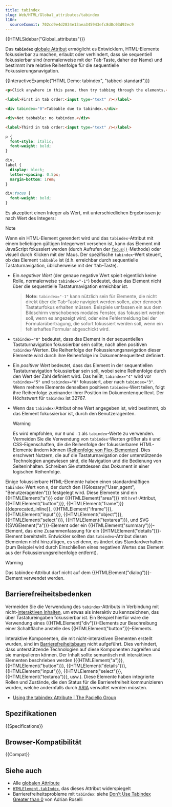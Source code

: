 ```yaml
---
title: tabindex
slug: Web/HTML/Global_attributes/tabindex
l10n:
  sourceCommit: 702cd9e4d2834e13aea345943efc8d0c03d92ec9
---
```


{{HTMLSidebar("Global_attributes")}}

Das **`tabindex`** [globale Attribut](/de/docs/Web/HTML/Global_attributes) ermöglicht es Entwicklern, HTML-Elemente fokussierbar zu machen, erlaubt oder verhindert, dass sie sequentiell fokussierbar sind (normalerweise mit der <kbd>Tab</kbd>-Taste, daher der Name) und bestimmt ihre relative Reihenfolge für die sequentielle Fokussierungsnavigation.

{{InteractiveExample("HTML Demo: tabindex", "tabbed-standard")}}

```html interactive-example
<p>Click anywhere in this pane, then try tabbing through the elements.</p>

<label>First in tab order:<input type="text" /></label>

<div tabindex="0">Tabbable due to tabindex.</div>

<div>Not tabbable: no tabindex.</div>

<label>Third in tab order:<input type="text" /></label>
```

```css interactive-example
p {
  font-style: italic;
  font-weight: bold;
}

div,
label {
  display: block;
  letter-spacing: 0.5px;
  margin-bottom: 1rem;
}

div:focus {
  font-weight: bold;
}
```

Es akzeptiert einen Integer als Wert, mit unterschiedlichen Ergebnissen je nach Wert des Integers:

> [!NOTE]
> Wenn ein HTML-Element gerendert wird und das `tabindex`-Attribut mit einem beliebigen gültigen Integerwert versehen ist, kann das Element mit JavaScript fokussiert werden (durch Aufrufen der [`focus()`](/de/docs/Web/API/HTMLElement/focus)-Methode) oder visuell durch Klicken mit der Maus. Der spezifische `tabindex`-Wert steuert, ob das Element `tabbable` ist (d.h. erreichbar durch sequentielle Tastaturnavigation, üblicherweise mit der <kbd>Tab</kbd>-Taste).

- Ein _negativer Wert_ (der genaue negative Wert spielt eigentlich keine Rolle, normalerweise `tabindex="-1"`) bedeutet, dass das Element nicht über die sequentielle Tastaturnavigation erreichbar ist.

  > **Note:** `tabindex="-1"` kann nützlich sein für Elemente, die nicht direkt über die <kbd>Tab</kbd>-Taste navigiert werden sollen, aber dennoch Tastaturfokus erhalten müssen. Beispiele umfassen ein aus dem Bildschirm verschobenes modales Fenster, das fokussiert werden soll, wenn es angezeigt wird, oder eine Fehlermeldung bei der Formularübertragung, die sofort fokussiert werden soll, wenn ein fehlerhaftes Formular abgeschickt wird.

- `tabindex="0"` bedeutet, dass das Element in der sequentiellen Tastaturnavigation fokussierbar sein sollte, nach allen positiven `tabindex`-Werten. Die Reihenfolge der Fokussierungsnavigation dieser Elemente wird durch ihre Reihenfolge im Dokumentenquelltext definiert.
- Ein _positiver Wert_ bedeutet, dass das Element in der sequentiellen Tastaturnavigation fokussierbar sein soll, wobei seine Reihenfolge durch den Wert der Zahl definiert wird. Das heißt, `tabindex="4"` wird vor `tabindex="5"` und `tabindex="0"` fokussiert, aber nach `tabindex="3"`. Wenn mehrere Elemente denselben positiven `tabindex`-Wert teilen, folgt ihre Reihenfolge zueinander ihrer Position im Dokumentenquelltext. Der Höchstwert für `tabindex` ist 32767.
- Wenn das `tabindex`-Attribut ohne Wert angegeben ist, wird bestimmt, ob das Element fokussierbar ist, durch den Benutzeragenten.

  > [!WARNING]
  > Es wird empfohlen, nur `0` und `-1` als `tabindex`-Werte zu verwenden. Vermeiden Sie die Verwendung von `tabindex`-Werten größer als `0` und CSS-Eigenschaften, die die Reihenfolge der fokussierbaren HTML-Elemente ändern können ([Reihenfolge von Flex-Elementen](/de/docs/Web/CSS/CSS_flexible_box_layout/Ordering_flex_items)). Dies erschwert Nutzern, die auf die Tastaturnavigation oder unterstützende Technologien angewiesen sind, die Navigation und die Bedienung von Seiteninhalten. Schreiben Sie stattdessen das Dokument in einer logischen Reihenfolge.

Einige fokussierbare HTML-Elemente haben einen standardmäßigen `tabindex`-Wert von `0`, der durch den {{Glossary("User_agent", "Benutzeragenten")}} festgelegt wird. Diese Elemente sind ein {{HTMLElement("a")}} oder {{HTMLElement("area")}} mit `href`-Attribut, {{HTMLElement("button")}}, {{HTMLElement("frame")}} {{deprecated_inline}}, {{HTMLElement("iframe")}}, {{HTMLElement("input")}}, {{HTMLElement("object")}}, {{HTMLElement("select")}}, {{HTMLElement("textarea")}}, und SVG {{SVGElement("a")}}-Element oder ein {{HTMLElement("summary")}}-Element, das eine Zusammenfassung für ein {{HTMLElement("details")}}-Element bereitstellt. Entwickler sollten das `tabindex`-Attribut diesen Elementen nicht hinzufügen, es sei denn, es ändert das Standardverhalten (zum Beispiel wird durch Einschließen eines negativen Wertes das Element aus der Fokussierungsreihenfolge entfernt).

> [!WARNING]
> Das tabindex-Attribut darf nicht auf dem {{HTMLElement("dialog")}}-Element verwendet werden.

## Barrierefreiheitsbedenken

Vermeiden Sie die Verwendung des `tabindex`-Attributs in Verbindung mit nicht-[interaktiven Inhalten](/de/docs/Web/HTML/Content_categories#interactive_content), um etwas als interaktiv zu kennzeichnen, das über Tastatureingaben fokussierbar ist. Ein Beispiel hierfür wäre die Verwendung eines {{HTMLElement("div")}}-Elements zur Beschreibung einer Schaltfläche anstelle des {{HTMLElement("button")}}-Elements.

Interaktive Komponenten, die mit nicht-interaktiven Elementen erstellt wurden, sind im [Barrierefreiheitsbaum](/de/docs/Learn_web_development/Core/Accessibility/What_is_accessibility#accessibility_apis) nicht aufgeführt. Dies verhindert, dass unterstützende Technologien auf diese Komponenten zugreifen und sie manipulieren können. Der Inhalt sollte semantisch mit interaktiven Elementen beschrieben werden ({{HTMLElement("a")}}, {{HTMLElement("button")}}, {{HTMLElement("details")}}, {{HTMLElement("input")}}, {{HTMLElement("select")}}, {{HTMLElement("textarea")}}, usw.). Diese Elemente haben integrierte Rollen und Zustände, die den Status für die Barrierefreiheit kommunizieren würden, welche andernfalls durch [ARIA](/de/docs/Web/Accessibility/ARIA) verwaltet werden müssten.

- [Using the tabindex Attribute | The Paciello Group](https://www.tpgi.com/using-the-tabindex-attribute/)

## Spezifikationen

{{Specifications}}

## Browser-Kompatibilität

{{Compat}}

## Siehe auch

- Alle [globalen Attribute](/de/docs/Web/HTML/Global_attributes)
- [`HTMLElement.tabIndex`](/de/docs/Web/API/HTMLElement/tabIndex), das dieses Attribut widerspiegelt
- Barrierefreiheitsprobleme mit `tabindex`: siehe [Don't Use Tabindex Greater than 0](https://adrianroselli.com/2014/11/dont-use-tabindex-greater-than-0.html) von Adrian Roselli
